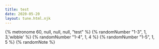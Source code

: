 ```yaml
---
title: test
date: 2020-05-20
layout: tune.html.njk
---
```


{% metronome 60, null, null, null, "test" %}
{% randomNumber "1-3", 1, 3,'wibble' %}
{% randomNumber "1-4", 1, 4  %}
{% randomNumber "1-5", 1, 5  %}
{% randomNote %}
